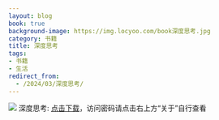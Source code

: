 ```yaml
---
layout: blog
book: true
background-image: https://img.locyoo.com/book深度思考.jpg
category: 书籍
title: 深度思考
tags:
- 书籍
- 生活
redirect_from:
  - /2024/03/深度思考/
---
```

![](https://img.locyoo.com/book深度思考.jpg)
深度思考: <a name = "ref1" href="https://url18.ctfile.com/f/50983618-1418301713-6f5770?p=3619">点击下载</a>，访问密码请点击右上方“关于”自行查看